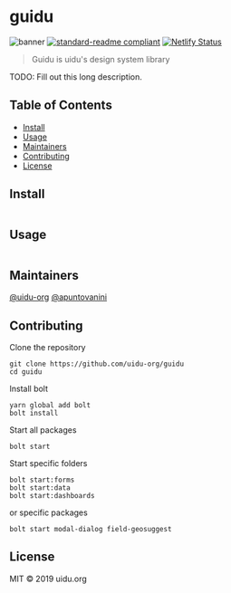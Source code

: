 # guidu

![banner](https://travis-ci.org/uidu-org/guidu.svg?branch=master) [![standard-readme compliant](https://img.shields.io/badge/standard--readme-OK-green.svg?style=flat)](https://github.com/RichardLitt/standard-readme) [![Netlify Status](https://api.netlify.com/api/v1/badges/f216cce3-c149-4be4-8d3a-cc87cb744a18/deploy-status)](https://app.netlify.com/sites/guidu/deploys)

> Guidu is uidu&#39;s design system library

TODO: Fill out this long description.

## Table of Contents

- [Install](#install)
- [Usage](#usage)
- [Maintainers](#maintainers)
- [Contributing](#contributing)
- [License](#license)

## Install

```

```

## Usage

```

```

## Maintainers

[@uidu-org](https://github.com/uidu-org)
[@apuntovanini](https://github.com/apuntovanini)

## Contributing

Clone the repository

```
git clone https://github.com/uidu-org/guidu
cd guidu
```

Install bolt

```
yarn global add bolt
bolt install
```

Start all packages

```
bolt start
```

Start specific folders

```
bolt start:forms
bolt start:data
bolt start:dashboards
```

or specific packages

```
bolt start modal-dialog field-geosuggest
```

## License

MIT © 2019 uidu.org

